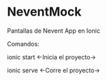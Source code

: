 # NeventMock

Pantallas de Nevent App en Ionic

Comandos:

ionic start <-Inicia el proyecto->

ionic serve <-Corre el proyecto->
